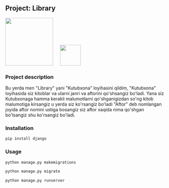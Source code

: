 ## Project: Library



<img src="https://www.djangoproject.com/m/img/logos/django-logo-negative.png" width="150">
&emsp;
<img src="https://upload.wikimedia.org/wikipedia/commons/thumb/c/c3/Python-logo-notext.svg/1200px-Python-logo-notext.svg.png" width="65">

### Project description

Bu yerda men "Library" yani "Kutubxona" loyihasini qildim, "Kutubxona" loyihasida siz kitoblar va ularni janri va aftorini qo'shsangiz bo'ladi. Yana siz Kutubxonaga hamma kerakli malumotlarni qo'shganigizdan so'ng kitob malumotiga kirsangiz u yerda siz ko'rsangiz bo'ladi "Aftor" deb nomlangan joyida aftor nomini ustiga bosangiz siz aftor xaqida nima qo'shgan bo'lsangiz shu ko'rsangiz bo'ladi.

### Installation

```bash and another
pip install django
```
### Usage

```bash and another
python manage.py makemigrations

python manage.py migrate

python manage.py runserver
```